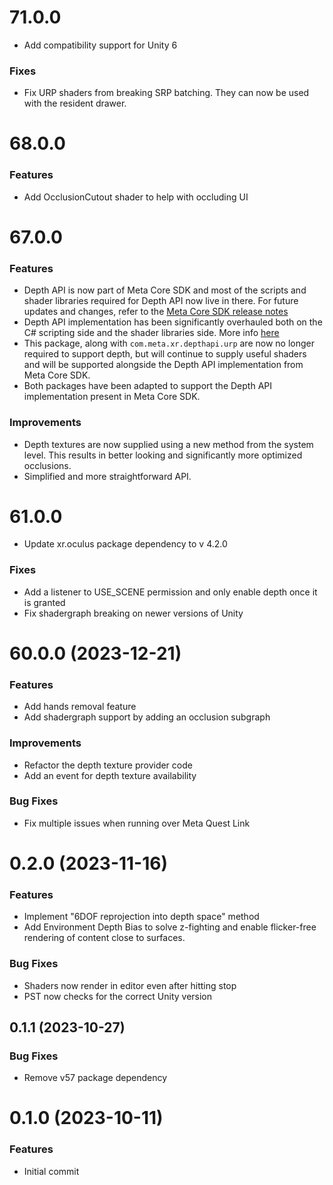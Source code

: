 # 71.0.0
* Add compatibility support for Unity 6

### Fixes
* Fix URP shaders from breaking SRP batching. They can now be used with the resident drawer.

# 68.0.0

### Features
* Add OcclusionCutout shader to help with occluding UI

# 67.0.0

### Features
* Depth API is now part of Meta Core SDK and most of the scripts and shader libraries required for Depth API now live in there. For future updates and changes, refer to the [Meta Core SDK release notes](https://developer.oculus.com/downloads/package/meta-xr-core-sdk/)
* Depth API implementation has been significantly overhauled both on the C# scripting side and the shader libraries side. More info [here](https://developer.oculus.com/documentation/unity/unity-depthapi/)
* This package, along with `com.meta.xr.depthapi.urp` are now no longer required to support depth, but will continue to supply useful shaders and will be supported alongside the Depth API implementation from Meta Core SDK.
* Both packages have been adapted to support the Depth API implementation present in Meta Core SDK.

### Improvements
* Depth textures are now supplied using a new method from the system level. This results in better looking and significantly more optimized occlusions.
* Simplified and more straightforward API.

# 61.0.0

* Update xr.oculus package dependency to v 4.2.0

### Fixes

* Add a listener to USE_SCENE permission and only enable depth once it is granted
* Fix shadergraph breaking on newer versions of Unity

# 60.0.0 (2023-12-21)

### Features

* Add hands removal feature
* Add shadergraph support by adding an occlusion subgraph

### Improvements

* Refactor the depth texture provider code
* Add an event for depth texture availability

### Bug Fixes

* Fix multiple issues when running over Meta Quest Link

# 0.2.0 (2023-11-16)

### Features

* Implement "6DOF reprojection into depth space" method
* Add Environment Depth Bias to solve z-fighting and enable flicker-free rendering of content close to surfaces.

### Bug Fixes
* Shaders now render in editor even after hitting stop
* PST now checks for the correct Unity version

## 0.1.1 (2023-10-27)

### Bug Fixes

* Remove v57 package dependency

# 0.1.0 (2023-10-11)

### Features

* Initial commit
